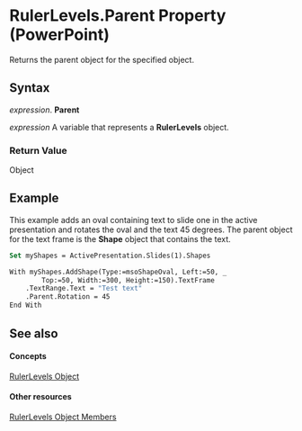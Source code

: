 
# RulerLevels.Parent Property (PowerPoint)

Returns the parent object for the specified object.


## Syntax

 _expression_. **Parent**

 _expression_ A variable that represents a **RulerLevels** object.


### Return Value

Object


## Example

This example adds an oval containing text to slide one in the active presentation and rotates the oval and the text 45 degrees. The parent object for the text frame is the  **Shape** object that contains the text.


```vb
Set myShapes = ActivePresentation.Slides(1).Shapes

With myShapes.AddShape(Type:=msoShapeOval, Left:=50, _
        Top:=50, Width:=300, Height:=150).TextFrame
    .TextRange.Text = "Test text"
    .Parent.Rotation = 45
End With
```


## See also


#### Concepts


[RulerLevels Object](890f4bee-c48a-be48-2cac-b73736a5bdf0.md)
#### Other resources


[RulerLevels Object Members](3c0f8fde-0956-eff6-0c3a-9c398f15f40a.md)
